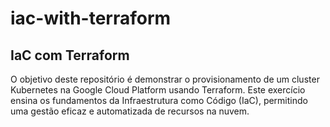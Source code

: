 # iac-with-terraform

## IaC com Terraform

O objetivo deste repositório é demonstrar o provisionamento de um cluster Kubernetes na Google Cloud Platform usando Terraform. Este exercício ensina os fundamentos da Infraestrutura como Código (IaC), permitindo uma gestão eficaz e automatizada de recursos na nuvem.

